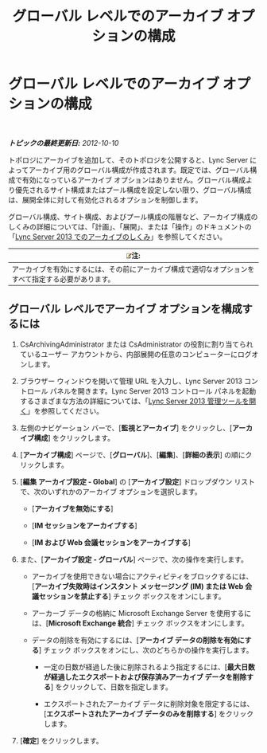﻿---
title: グローバル レベルでのアーカイブ オプションの構成
TOCTitle: グローバル レベルでのアーカイブ オプションの構成
ms:assetid: bfe415f7-2abf-41ee-a1cb-cf48b2d59c0c
ms:mtpsurl: https://technet.microsoft.com/ja-jp/library/JJ205233(v=OCS.15)
ms:contentKeyID: 48273445
ms.date: 05/19/2016
mtps_version: v=OCS.15
ms.translationtype: HT
---

# グローバル レベルでのアーカイブ オプションの構成

 

_**トピックの最終更新日:** 2012-10-10_

トポロジにアーカイブを追加して、そのトポロジを公開すると、Lync Server によってアーカイブ用のグローバル構成が作成されます。既定では、グローバル構成で有効になっているアーカイブ オプションはありません。グローバル構成より優先されるサイト構成またはプール構成を設定しない限り、グローバル構成は、展開全体に対して有効化されるオプションを制御します。

グローバル構成、サイト構成、およびプール構成の階層など、アーカイブ構成のしくみの詳細については、「計画」、「展開」、または「操作」のドキュメントの「[Lync Server 2013 でのアーカイブのしくみ](lync-server-2013-how-archiving-works.md)」を参照してください。

<table>
<thead>
<tr class="header">
<th><img src="images/Gg412781.note(OCS.15).gif" title="note" alt="note" />注:</th>
</tr>
</thead>
<tbody>
<tr class="odd">
<td>アーカイブを有効にするには、その前にアーカイブ構成で適切なオプションをすべて指定する必要があります。</td>
</tr>
</tbody>
</table>


## グローバル レベルでアーカイブ オプションを構成するには

1.  CsArchivingAdministrator または CsAdministrator の役割に割り当てられているユーザー アカウントから、内部展開の任意のコンピューターにログオンします。

2.  ブラウザー ウィンドウを開いて管理 URL を入力し、Lync Server 2013 コントロール パネルを開きます。Lync Server 2013 コントロール パネルを起動するさまざまな方法の詳細については、「[Lync Server 2013 管理ツールを開く](lync-server-2013-open-lync-server-administrative-tools.md)」を参照してください。

3.  左側のナビゲーション バーで、\[**監視とアーカイブ**\] をクリックし、\[**アーカイブ構成**\] をクリックします。

4.  \[**アーカイブ構成**\] ページで、\[**グローバル**\]、\[**編集**\]、\[**詳細の表示**\] の順にクリックします。

5.  \[**編集 アーカイブ設定 - Global**\] の \[**アーカイブ設定**\] ドロップダウン リストで、次のいずれかのアーカイブ オプションを選択します。
    
      - \[**アーカイブを無効にする**\]
    
      - \[**IM セッションをアーカイブする**\]
    
      - \[**IM および Web 会議セッションをアーカイブする**\]

6.  また、\[**アーカイブ設定 - グローバル**\] ページで、次の操作を実行します。
    
      - アーカイブを使用できない場合にアクティビティをブロックするには、\[**アーカイブ失敗時はインスタント メッセージング (IM) または Web 会議セッションを禁止する**\] チェック ボックスをオンにします。
    
      - アーカーブ データの格納に Microsoft Exchange Server を使用するには、\[**Microsoft Exchange 統合**\] チェック ボックスをオンにします。
    
      - データの削除を有効にするには、\[**アーカイブ データの削除を有効にする**\] チェック ボックスをオンにし、次のどちらかの操作を実行します。
        
          - 一定の日数が経過した後に削除されるよう指定するには、\[**最大日数が経過したエクスポートおよび保存済みアーカイブ データを削除する**\] をクリックして、日数を指定します。
        
          - エクスポートされたアーカイブ データに削除対象を限定するには、\[**エクスポートされたアーカイブ データのみを削除する**\] をクリックします。

7.  \[**確定**\] をクリックします。

